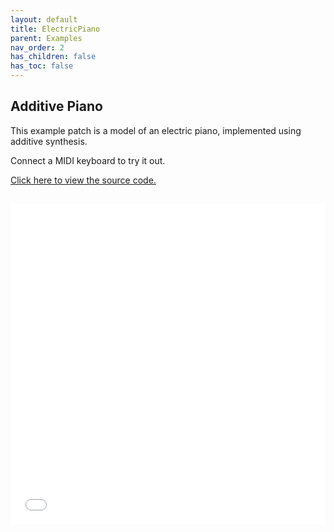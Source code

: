 ```yaml
---
layout: default
title: ElectricPiano
parent: Examples
nav_order: 2
has_children: false
has_toc: false
---
```


## Additive Piano

This example patch is a model of an electric piano, implemented using additive synthesis.

Connect a MIDI keyboard to try it out.

<a href="https://github.com/cmajor-lang/cmajor/tree/main/examples/patches/ElectricPiano" target="_blank">Click here to view the source code.</a>

<iframe style="display: inline-block; width: 100%; height: 32rem; border:none; padding-top: 1rem;"
        src="../../../assets/example_patches/ElectricPiano/index.html">
</iframe>

